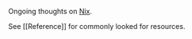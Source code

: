 Ongoing thoughts on [Nix](https://nixos.org/).

See [[Reference]] for commonly looked for resources.
